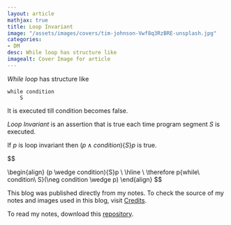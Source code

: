```yaml
---
layout: article
mathjax: true
title: Loop Invariant
image: "/assets/images/covers/tim-johnson-Vwf8q3RzBRE-unsplash.jpg"
categories:
- DM
desc: While loop has structure like 
imagealt: Cover Image for article
---
```


*While loop* has structure like
```
while condition
	S
```
It is executed till condition becomes false.

*Loop Invariant* is an assertion that is true each time program segment $S$ is executed. 
































































































































































































































































































































































































If $p$ is loop invariant then $(p \wedge condition)\{S\}p$ is true.

































































































































































































































































































































































































$$
































































































































































































































































































































































































\begin{align}
	(p \wedge condition)\{S\}p \\
	\hline \\
	\therefore p\{while\ condition\ S\}(\neg condition \wedge p)
\end{align}
$$

































































































































































































































































































































































































This blog was published directly from my notes.
To check the source of my notes and images used in this blog, visit <a href="/credits.html" target="_blank">Credits</a>.

To read my notes, download this <a href="https://github.com/bovem/CS" target="blank">repository</a>.